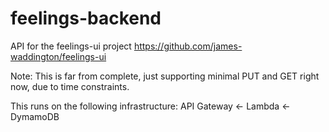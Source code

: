 # feelings-backend

API for the feelings-ui project https://github.com/james-waddington/feelings-ui

Note: This is far from complete, just supporting minimal PUT and GET right now, due to time constraints.

This runs on the following infrastructure: API Gateway <- Lambda <- DymamoDB

